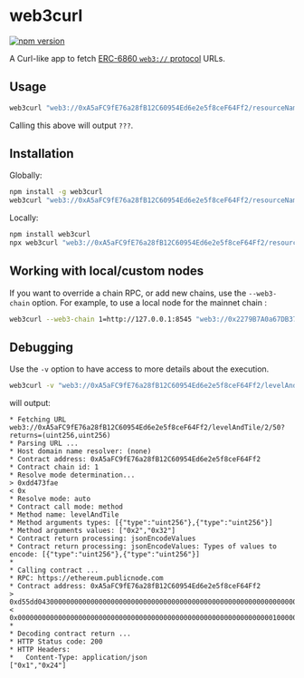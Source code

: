 # web3curl

[![npm version](https://badge.fury.io/js/web3curl.svg)](https://www.npmjs.com/package/web3curl)

A Curl-like app to fetch [ERC-6860 `web3://` protocol](https://eips.ethereum.org/EIPS/eip-6860) URLs.

## Usage

```bash
web3curl "web3://0xA5aFC9fE76a28fB12C60954Ed6e2e5f8ceF64Ff2/resourceName"
```

Calling this above will output ``???``.

## Installation

Globally:

```bash
npm install -g web3curl
web3curl "web3://0xA5aFC9fE76a28fB12C60954Ed6e2e5f8ceF64Ff2/resourceName"
```

Locally:

```bash
npm install web3curl
npx web3curl "web3://0xA5aFC9fE76a28fB12C60954Ed6e2e5f8ceF64Ff2/resourceName"
```

## Working with local/custom nodes

If you want to override a chain RPC, or add new chains, use the ``--web3-chain`` option. For example, to use a local node for the mainnet chain : 

```bash
web3curl --web3-chain 1=http://127.0.0.1:8545 "web3://0x2279B7A0a67DB372996a5FaB50D91eAA73d2eBe6/testFunc/1?returns=(uint)"
```

## Debugging

Use the ``-v`` option to have access to more details about the execution.

```bash
web3curl -v "web3://0xA5aFC9fE76a28fB12C60954Ed6e2e5f8ceF64Ff2/levelAndTile/2/50?returns=(uint256,uint256)"
```

will output:

```
* Fetching URL web3://0xA5aFC9fE76a28fB12C60954Ed6e2e5f8ceF64Ff2/levelAndTile/2/50?returns=(uint256,uint256)
* Parsing URL ...
* Host domain name resolver: (none)
* Contract address: 0xA5aFC9fE76a28fB12C60954Ed6e2e5f8ceF64Ff2
* Contract chain id: 1
* Resolve mode determination... 
> 0xdd473fae
< 0x
* Resolve mode: auto
* Contract call mode: method
* Method name: levelAndTile
* Method arguments types: [{"type":"uint256"},{"type":"uint256"}]
* Method arguments values: ["0x2","0x32"]
* Contract return processing: jsonEncodeValues
* Contract return processing: jsonEncodeValues: Types of values to encode: [{"type":"uint256"},{"type":"uint256"}]
*
* Calling contract ...
* RPC: https://ethereum.publicnode.com
* Contract address: 0xA5aFC9fE76a28fB12C60954Ed6e2e5f8ceF64Ff2
> 0xd55dd04300000000000000000000000000000000000000000000000000000000000000020000000000000000000000000000000000000000000000000000000000000032
< 0x00000000000000000000000000000000000000000000000000000000000000010000000000000000000000000000000000000000000000000000000000000024
*
* Decoding contract return ...
* HTTP Status code: 200
* HTTP Headers: 
*   Content-Type: application/json
["0x1","0x24"]
```
